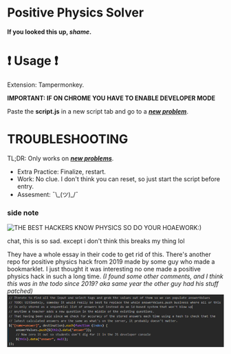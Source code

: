 # Positive Physics Solver
**If you looked this up, *shame*.**

# ❗ Usage ❗
Extension: Tampermonkey.

**IMPORTANT: IF ON CHROME YOU HAVE TO ENABLE DEVELOPER MODE**

Paste the **script.js** in a new script tab and go to a <u>***new problem***</u>.

# TROUBLESHOOTING

TL;DR: Only works on <u>***new problems***</u>.
 - Extra Practice: Finalize, restart.
 - Work: No clue. I don't think you can reset, so just start the script before entry.
 - Assesment: ¯\\\_(ツ)_/¯

### side note

![THE BEST HACKERS KNOW PHYSICS SO DO YOUR HOAEWORK:)](https://github.com/user-attachments/assets/7857ac9a-2fdd-4351-89d9-7db6b78448fa)

chat, this is so sad. except i don't think this breaks my thing lol

They have a whole essay in their code to get rid of this. 
There's another repo for positive physics hack from 2019 made by some guy who made a bookmarklet. 
I just thought it was interesting no one made a positive physics hack in such a long time.
*(I found some other comments, and I think this was in the todo since 2019? aka same year the other guy had his stuff patched)*
![todo: never](image.png "Todo: Never")
